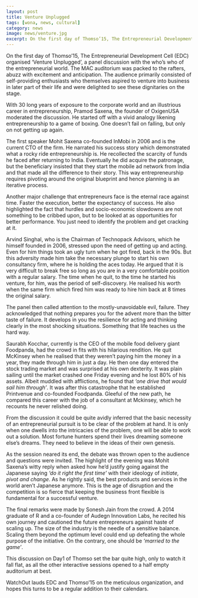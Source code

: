 ```yaml
---
layout: post
title: Venture Unplugged
tags: [wona, news, cultural]
category: news
image: news/venture.jpg
excerpt: On the first day of Thomso’15, The Entrepreneurial Development Cell (EDC) organised ‘Venture Unplugged’, a panel discussion with the who’s who of the entrepreneurial world. The audience primarily consisted of self-providing enthusiasts who themselves aspired to venture into business in later part of their life and were delighted to see these dignitaries on the stage.
---
```

On the first day of Thomso’15, The Entrepreneurial Development Cell (EDC) organised ‘Venture Unplugged’, a panel discussion with the who’s who of the entrepreneurial world. The MAC auditorium was packed to the rafters, abuzz with excitement and anticipation. The audience primarily consisted of self-providing enthusiasts who themselves aspired to venture into business in later part of their life and were delighted to see these dignitaries on the stage.

With 30 long years of exposure to the corporate world and an illustrious career in entrepreneurship, Pramod Saxena, the founder of OxigenUSA moderated the discussion. He started off with a vivid analogy likening entrepreneurship to a game of boxing. One doesn’t fail on falling, but only on not getting up again.

The first speaker Mohit Saxena co-founded InMobi in 2006 and is the current CTO of the firm. He narrated his success story which demonstrated what a rocky ride entrepreneurship is. He recollected the scarcity of funds he faced after returning to India. Eventually he did acquire the patronage, but the beneficiary insisted that they start the mobile ad network from India and that made all the difference to their story. This way
entrepreneurship requires pivoting around the original blueprint and hence planning is an iterative process. 

Another major challenge that entrepreneurs face is the eternal race against time. Faster the execution, better the expectancy of success. He also highlighted the fact that hurdles and socio-economic slowdowns are not something to be cribbed upon, but to be looked at as opportunities for better performance. You just need to identify the problem and get cracking at it.

Arvind Singhal, who is the Chairman of Technopack Advisors, which he himself founded in 2006, stressed upon the need of getting up and acting. Even for him things took an ugly turn when he got fired, back in the 90s. But this adversity made him take the necessary plunge to start his own consultancy firm, where he is holding the aces today. He argued that it is very difficult to break free so long as you are in a very comfortable position with a regular salary. The time
when he quit, to the time he started his venture, for him, was the period of self-discovery. He realised his worth when the same firm which fired him was ready to hire him back at 8 times the original salary.

The panel then called attention to the mostly-unavoidable evil, failure. They acknowledged that nothing prepares you for the advent more than the bitter taste of failure. It develops in you the resilience for acting and thinking clearly in the most shocking situations. Something that life teaches us the hard way.

Saurabh Kocchar, currently is the CEO of the mobile food delivery giant Foodpanda, had the crowd in fits with his hilarious rendition. He quit McKinsey when he realised that they weren’t paying him the money in a year, they made through him in just a day. He then one day entered the stock trading market and was surprised at his own dexterity. It was plain sailing until the market crashed one Friday evening and he lost 80% of his assets. Albeit muddled with afflictions, he found
that _‘one drive that would sail him through’_. It was after this catastrophe that he established Printvenue and co-founded Foodpanda. Gleeful of the new path, he compared this career with the job of a consultant at Mckinsey, which he recounts he never relished doing.

From the discussion it could be quite avidly inferred that the basic necessity of an entrepreneurial pursuit is to be clear of the problem at hand. It is only when one dwells into the intricacies of the problem, one will be able to work out a solution. Most fortune hunters spend their lives dreaming someone else’s dreams. They need to believe in the ideas of their own genesis. 

As the session neared its end, the debate was thrown open to the audience and questions were invited. The highlight of the evening was Mohit Saxena’s witty reply when asked how he’d justify going against the Japanese saying _‘do it right the first time’_ with their ideology of _initiate, pivot and change_. As he rightly said, the best products and services in the world aren’t Japanese anymore. This is the age of disruption and the competition is so fierce that keeping the business front
flexible is fundamental for a successful venture.

The final remarks were made by Sonesh Jain from the crowd. A 2014 graduate of R and a co-founder of Audegn Innovation Labs, he recited his own journey and cautioned the future entrepreneurs against haste of scaling up. The size of the industry is the needle of a sensitive balance. Scaling them beyond the optimum level could end up defeating the whole purpose of the initiative. On the contrary, one should be _‘married to the game’_.

This discussion on Day1 of Thomso set the bar quite high, only to watch it fall flat, as all the other interactive sessions opened to a half empty auditorium at best.

WatchOut lauds EDC and Thomso’15 on the meticulous organization, and hopes this turns to be a regular addition to their calendars.
